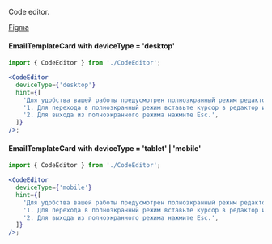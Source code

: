 Code editor.

[Figma](https://www.figma.com/file/AzLtYhDoOp2ssMQDxw5hcw/%D0%9D%D0%BE%D0%B2%D1%8B%D0%B9-%D0%BB%D0%B8%D1%87%D0%BD%D1%8B%D0%B9-%D0%BA%D0%B0%D0%B1%D0%B8%D0%BD%D0%B5%D1%82?type=design&node-id=6849-297278&mode=design&t=Uw6dyFEwePreVEvE-0)

#### EmailTemplateCard with deviceType = 'desktop'

```jsx
import { CodeEditor } from './CodeEditor';

<CodeEditor
  deviceType={'desktop'}
  hint={[
    'Для удобства вашей работы предусмотрен полноэкранный режим редактора кода.',
    '1. Для перехода в полноэкранный режим вставьте курсор в редактор и нажмите F11.',
    '2. Для выхода из полноэкранного режима нажмите Esc.',
  ]}
/>;
```

#### EmailTemplateCard with deviceType = 'tablet' | 'mobile'

```jsx
import { CodeEditor } from './CodeEditor';

<CodeEditor
  deviceType={'mobile'}
  hint={[
    'Для удобства вашей работы предусмотрен полноэкранный режим редактора кода.',
    '1. Для перехода в полноэкранный режим вставьте курсор в редактор и нажмите F11.',
    '2. Для выхода из полноэкранного режима нажмите Esc.',
  ]}
/>;
```
